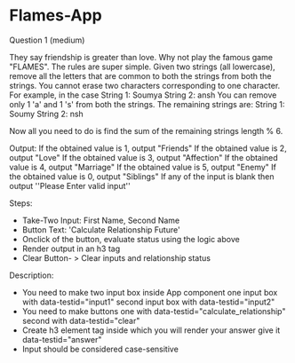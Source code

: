 # Flames-App
Question 1
(medium)

They say friendship is greater than love. Why not play the famous game "FLAMES".
The rules are super simple. Given two strings (all lowercase), remove all the letters that are common to both the strings from both the strings. You cannot erase two characters corresponding to one character.
For example, in the case
String 1: Soumya
String 2: ansh
You can remove only 1 'a' and 1 's' from both the strings.
The remaining strings are:
String 1: Soumy
String 2: nsh

Now all you need to do is find the sum of the remaining strings length % 6.

Output:
If the obtained value is 1, output "Friends"
If the obtained value is 2, output "Love"
If the obtained value is 3, output "Affection"
If the obtained value is 4, output "Marriage"
If the obtained value is 5, output "Enemy"
If the obtained value is 0, output "Siblings"
If any of the input is blank then output ''Please Enter valid input''

Steps:
- Take-Two Input: First Name, Second Name
- Button Text: 'Calculate Relationship Future'
- Onclick of the button, evaluate status using the logic above
- Render output in an h3 tag
- Clear Button- > Clear inputs and relationship status

Description:
- You need to make two input box inside App component
one input box with data-testid="input1"
second input box with data-testid="input2"
- You need to make buttons
one with data-testid="calculate_relationship"
second with data-testid="clear"
- Create h3 element tag inside which you will render your answer give it data-testid="answer"
- Input should be considered case-sensitive
